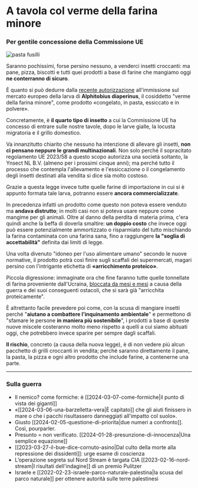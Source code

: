 # A tavola col verme della farina minore

### Per gentile concessione della Commissione UE

![pasta fusilli](verme-farina.jpeg)

Saranno pochissimi, forse persino nessuno, a venderci insetti croccanti: ma pane, pizza, biscotti e tutti quei prodotti a base di farine che mangiamo oggi **ne conterranno di sicuro**.

È quanto si può dedurre dalla [recente autorizzazione](https://eur-lex.europa.eu/legal-content/IT/TXT/PDF/?uri=CELEX:32023R0058&qid=1675772638070&from=IT) all'immissione sul mercato europeo della larva di **Alphitobius diaperinus**, il cosiddetto "verme della farina minore", come prodotto «congelato, in pasta, essiccato e in polvere».

Concretamente, è **il quarto tipo di insetto** a cui la Commissione UE ha concesso di entrare sulle nostre tavole, dopo le larve gialle, la locusta migratoria e il grillo domestico.

Va innanzitutto chiarito che nessuno ha intenzione di allevare gli insetti, **non ci pensano neppure le grandi multinazionali**. Non solo perché il sopracitato regolamento UE 2023/58 a questo scopo autorizza una società soltanto, la Ynsect NL B.V. (almeno per i prossimi cinque anni); ma perché tutto il processo che contempla l'allevamento e l'essiccazione o il congelamento degli insetti destinati alla vendita si dice sia molto costoso.

Grazie a questa legge invece tutte quelle farine di importazione in cui si è appunto formata tale larva, potranno essere **ancora commercializzate**.

In precedenza infatti un prodotto come questo non poteva essere venduto ma **andava distrutto**; in molti casi non si poteva usare neppure come mangime per gli animali. Oltre al danno della perdita di materia prima, c'era quindi anche la beffa di doverla smaltire: **un doppio costo** che invece oggi può essere potenzialmente ammortizzato o risparmiato del tutto mischiando la farina contaminata con una farina sana, fino a raggiungere **la "soglia di accettabilità"** definita dai limiti di legge.

Una volta divenuto "idoneo per l'uso alimentare umano" secondo le nuove normative, il prodotto potrà così finire sugli scaffali dei supermercati, magari persino con l'intrigante etichetta di **«arricchimento proteico»**.

Piccola digressione: immaginate ora che fine faranno tutte quelle tonnellate di farina proveniente dall'Ucraina, [bloccata da mesi e mesi](https://it.euronews.com/2023/08/15/ucraina-il-grano-bloccato-e-i-timori-di-aziende-e-agricolatori) a causa della guerra e dei suoi conseguenti ostacoli, che si sarà già "arricchita proteicamente".

È altrettanto facile prevedere poi come, con la scusa di mangiare insetti perché "**aiutano a combattere l'inquinamento ambientale**" e permettono di "sfamare le persone **in maniera più sostenibile**", i prodotti a base di queste nuove miscele costeranno molto meno rispetto a quelli a cui siamo abituati oggi, che potrebbero invece sparire per sempre dagli scaffali.

**Il rischio**, concreto (a causa della nuova legge), è di non vedere più alcun pacchetto di grilli croccanti in vendita; perché saranno direttamente il pane, la pasta, la pizza e ogni altro prodotto che include farine, a contenerne una parte.

---

### Sulla guerra
- Il nemico? come formiche: è [[2024-03-07-come-formiche|il punto di vista dei giganti]]
- «[[2024-03-06-una-barzelletta-vera|È capitato]] che gli aiuti finissero in mare o che i pacchi risultassero danneggiati all'impatto col suolo».
- Giusto [[2024-02-05-questione-di-priorita|due numeri a confronto]]. Così, pourparler.
- Presunto = non verificato. [[2024-01-28-presunzione-di-innocenza|Una semplice equazione]]
- [[2023-03-27-il-bue-dice-cornuto-asino|Dal culto della morte alla repressione dei dissidenti]]: urge esame di coscienza
- L’operazione segreta sul Nord Stream è targata CIA [[2023-02-16-nord-stream|I risultati dell'indagine]] di un premio Pulitzer
- Israele e [[2022-02-23-israele-parco-naturale-palestina|la scusa del parco naturale]] per ottenere autorità sulle terre palestinesi
